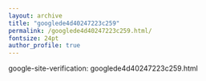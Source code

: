 ```yaml
---
layout: archive
title: "googlede4d40247223c259"
permalink: /googlede4d40247223c259.html/
fontsize: 24pt
author_profile: true
---
```


google-site-verification: googlede4d40247223c259.html
